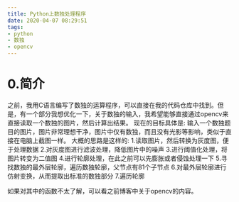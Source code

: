 ```yaml
---
title: Python上数独处理程序
date: 2020-04-07 08:29:51
tags:
- python
- 数独
- opencv
---
```


# 0.简介
之前，我用C语言编写了数独的运算程序，可以直接在我的代码仓库中找到。但是，有一个部分我想优化一下，关于数独的输入，我希望能够直接通过opencv来直接读取一个数独的图片，然后计算出结果。
现在的目标具体是:
输入一个数独题目的图片，图片非常理想干净，图片中仅有数独，而且没有光影等影响，类似于直接在电脑上截图一样。
大概的思路是这样的:
1.读取图片，然后转换为灰度图，便于处理数据
2.对灰度图进行滤波处理，降低图片中的噪声
3.进行阈值化处理，将图片转变为二值图
4.进行轮廓处理，在此之前可以先膨胀或者侵蚀处理一下
5.寻找数独的最外层轮廓，遍历数独轮廓，父节点有81个子节点
6.对最外层轮廓进行仿射变换，从而提取出标准的数独部分
7.遍历轮廓

如果对其中的函数不太了解，可以看之前博客中关于opencv的内容。



